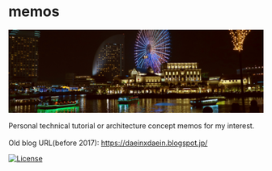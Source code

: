 # memos

![memos background](https://github.com/bysnupy/memos/blob/master/Concepts/images/readme__background_yokohama.jpg)

Personal technical tutorial or architecture concept memos for my interest.
<br/>
<br/>
Old blog URL(before 2017): https://daeinxdaein.blogspot.jp/

[![License](https://i.creativecommons.org/l/by-nc-nd/4.0/88x31.png)](http://creativecommons.org/licenses/by-nc-nd/4.0/)
